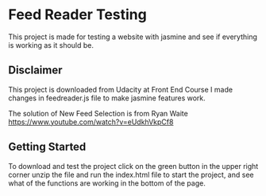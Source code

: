 # Feed Reader Testing

This project is made for testing a website with jasmine and see if everything is working as it should be.

## Disclaimer

This project is downloaded from Udacity at Front End Course I made changes in feedreader.js file to make jasmine features work.

The solution of New Feed Selection is from Ryan Waite https://www.youtube.com/watch?v=eUdkhVkpCf8

## Getting Started

To download and test the project click on the green button in the upper right corner unzip the file and run the index.html file to start the project, and see what of the functions are working in the bottom of the page.
